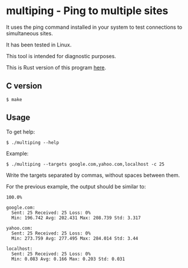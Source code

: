 # multiping - Ping to multiple sites

It uses the ping command installed in your system to test connections to
simultaneous sites.

It has been tested in Linux.

This tool is intended for diagnostic purposes.

This is Rust version of this program [here](https://github.com/jailop/multiping-rust).

## C version

    $ make

## Usage

To get help:

    $ ./multiping --help

Example:

    $ ./multiping --targets google.com,yahoo.com,localhost -c 25

Write the targets separated by commas, without spaces between them.

For the previous example, the output should be similar to:

    100.0%

    google.com:
      Sent: 25 Received: 25 Loss: 0%
      Min: 196.742 Avg: 202.431 Max: 208.739 Std: 3.317

    yahoo.com:
      Sent: 25 Received: 25 Loss: 0%
      Min: 273.759 Avg: 277.495 Max: 284.014 Std: 3.44

    localhost:
      Sent: 25 Received: 25 Loss: 0%
      Min: 0.083 Avg: 0.166 Max: 0.203 Std: 0.031
